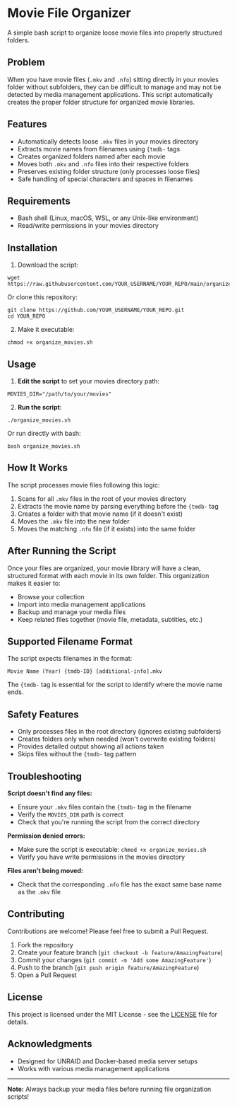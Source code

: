 # Movie File Organizer

A simple bash script to organize loose movie files into properly structured folders.

## Problem

When you have movie files (`.mkv` and `.nfo`) sitting directly in your movies folder without subfolders, they can be difficult to manage and may not be detected by media management applications. This script automatically creates the proper folder structure for organized movie libraries.

## Features

- Automatically detects loose `.mkv` files in your movies directory
- Extracts movie names from filenames using `{tmdb-` tags
- Creates organized folders named after each movie
- Moves both `.mkv` and `.nfo` files into their respective folders
- Preserves existing folder structure (only processes loose files)
- Safe handling of special characters and spaces in filenames

## Requirements

- Bash shell (Linux, macOS, WSL, or any Unix-like environment)
- Read/write permissions in your movies directory

## Installation

1. Download the script:
```
wget https://raw.githubusercontent.com/YOUR_USERNAME/YOUR_REPO/main/organize_movies.sh
```

Or clone this repository:
```
git clone https://github.com/YOUR_USERNAME/YOUR_REPO.git
cd YOUR_REPO
```

2. Make it executable:
```
chmod +x organize_movies.sh
```

## Usage

1. **Edit the script** to set your movies directory path:
```
MOVIES_DIR="/path/to/your/movies"
```

2. **Run the script**:
```
./organize_movies.sh
```

Or run directly with bash:
```
bash organize_movies.sh
```

## How It Works

The script processes movie files following this logic:

1. Scans for all `.mkv` files in the root of your movies directory
2. Extracts the movie name by parsing everything before the `{tmdb-` tag
3. Creates a folder with that movie name (if it doesn't exist)
4. Moves the `.mkv` file into the new folder
5. Moves the matching `.nfo` file (if it exists) into the same folder

## After Running the Script

Once your files are organized, your movie library will have a clean, structured format with each movie in its own folder. This organization makes it easier to:

- Browse your collection
- Import into media management applications
- Backup and manage your media files
- Keep related files together (movie file, metadata, subtitles, etc.)

## Supported Filename Format

The script expects filenames in the format:
```
Movie Name (Year) {tmdb-ID} [additional-info].mkv
```

The `{tmdb-` tag is essential for the script to identify where the movie name ends.

## Safety Features

- Only processes files in the root directory (ignores existing subfolders)
- Creates folders only when needed (won't overwrite existing folders)
- Provides detailed output showing all actions taken
- Skips files without the `{tmdb-` tag pattern

## Troubleshooting

**Script doesn't find any files:**
- Ensure your `.mkv` files contain the `{tmdb-` tag in the filename
- Verify the `MOVIES_DIR` path is correct
- Check that you're running the script from the correct directory

**Permission denied errors:**
- Make sure the script is executable: `chmod +x organize_movies.sh`
- Verify you have write permissions in the movies directory

**Files aren't being moved:**
- Check that the corresponding `.nfo` file has the exact same base name as the `.mkv` file

## Contributing

Contributions are welcome! Please feel free to submit a Pull Request.

1. Fork the repository
2. Create your feature branch (`git checkout -b feature/AmazingFeature`)
3. Commit your changes (`git commit -m 'Add some AmazingFeature'`)
4. Push to the branch (`git push origin feature/AmazingFeature`)
5. Open a Pull Request

## License

This project is licensed under the MIT License - see the [LICENSE](LICENSE) file for details.

## Acknowledgments

- Designed for UNRAID and Docker-based media server setups
- Works with various media management applications

---

**Note:** Always backup your media files before running file organization scripts!
```

